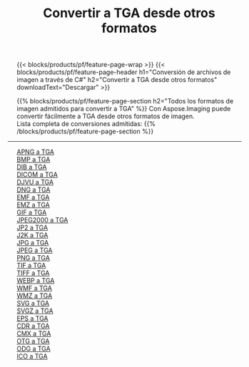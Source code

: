 ﻿---
title: Convertir a TGA desde otros formatos 
weight: 3920
url: /es/java/conversion/to/tga 
lang: es
langdirlevel: 2
locales: zh-hans,ja,it,ru,de,es,fr,nl,id,lt,pl,pt,vi,tr,ko,zh-hant,ar,hi,th,sv,cs,uk,he
description: Usando Aspose.Imaging puede convertir fácilmente a TGA desde otros formatos
---

{{< blocks/products/pf/feature-page-wrap >}}
{{< blocks/products/pf/feature-page-header h1="Conversión de archivos de imagen a través de C#" h2="Convertir a TGA desde otros formatos" downloadText="Descargar" >}}


{{% blocks/products/pf/feature-page-section  h2="Todos los formatos de imagen admitidos para convertir a TGA" %}}
Con Aspose.Imaging puede convertir fácilmente a TGA desde otros formatos de imagen.
<br/>
Lista completa de conversiones admitidas:
{{% /blocks/products/pf/feature-page-section %}}
<div class="container-fluid productfamilypage bg-gray">
    <div class="convertypes bg-gray agp-content section">
        <div class="container">
		<hr style="margin-left:-20px;"/>
		<div class="row other-converters">
		    <div class='col-md-2 other-converter remove-lp remove-rp'><a href="/imaging/es/java/conversion/apng-to-tga" >APNG a TGA</a></div>
<div class='col-md-2 other-converter remove-lp remove-rp'><a href="/imaging/es/java/conversion/bmp-to-tga" >BMP a TGA</a></div>
<div class='col-md-2 other-converter remove-lp remove-rp'><a href="/imaging/es/java/conversion/dib-to-tga" >DIB a TGA</a></div>
<div class='col-md-2 other-converter remove-lp remove-rp'><a href="/imaging/es/java/conversion/dicom-to-tga" >DICOM a TGA</a></div>
<div class='col-md-2 other-converter remove-lp remove-rp'><a href="/imaging/es/java/conversion/djvu-to-tga" >DJVU a TGA</a></div>
<div class='col-md-2 other-converter remove-lp remove-rp'><a href="/imaging/es/java/conversion/dng-to-tga" >DNG a TGA</a></div>
<div class='col-md-2 other-converter remove-lp remove-rp'><a href="/imaging/es/java/conversion/emf-to-tga" >EMF a TGA</a></div>
<div class='col-md-2 other-converter remove-lp remove-rp'><a href="/imaging/es/java/conversion/emz-to-tga" >EMZ a TGA</a></div>
<div class='col-md-2 other-converter remove-lp remove-rp'><a href="/imaging/es/java/conversion/gif-to-tga" >GIF a TGA</a></div>
<div class='col-md-2 other-converter remove-lp remove-rp'><a href="/imaging/es/java/conversion/jpeg2000-to-tga" >JPEG2000 a TGA</a></div>
<div class='col-md-2 other-converter remove-lp remove-rp'><a href="/imaging/es/java/conversion/jp2-to-tga" >JP2 a TGA</a></div>
<div class='col-md-2 other-converter remove-lp remove-rp'><a href="/imaging/es/java/conversion/j2k-to-tga" >J2K a TGA</a></div>
<div class='col-md-2 other-converter remove-lp remove-rp'><a href="/imaging/es/java/conversion/jpg-to-tga" >JPG a TGA</a></div>
<div class='col-md-2 other-converter remove-lp remove-rp'><a href="/imaging/es/java/conversion/jpeg-to-tga" >JPEG a TGA</a></div>
<div class='col-md-2 other-converter remove-lp remove-rp'><a href="/imaging/es/java/conversion/png-to-tga" >PNG a TGA</a></div>
<div class='col-md-2 other-converter remove-lp remove-rp'><a href="/imaging/es/java/conversion/tif-to-tga" >TIF a TGA</a></div>
<div class='col-md-2 other-converter remove-lp remove-rp'><a href="/imaging/es/java/conversion/tiff-to-tga" >TIFF a TGA</a></div>
<div class='col-md-2 other-converter remove-lp remove-rp'><a href="/imaging/es/java/conversion/webp-to-tga" >WEBP a TGA</a></div>
<div class='col-md-2 other-converter remove-lp remove-rp'><a href="/imaging/es/java/conversion/wmf-to-tga" >WMF a TGA</a></div>
<div class='col-md-2 other-converter remove-lp remove-rp'><a href="/imaging/es/java/conversion/wmz-to-tga" >WMZ a TGA</a></div>
<div class='col-md-2 other-converter remove-lp remove-rp'><a href="/imaging/es/java/conversion/svg-to-tga" >SVG a TGA</a></div>
<div class='col-md-2 other-converter remove-lp remove-rp'><a href="/imaging/es/java/conversion/svgz-to-tga" >SVGZ a TGA</a></div>
<div class='col-md-2 other-converter remove-lp remove-rp'><a href="/imaging/es/java/conversion/eps-to-tga" >EPS a TGA</a></div>
<div class='col-md-2 other-converter remove-lp remove-rp'><a href="/imaging/es/java/conversion/cdr-to-tga" >CDR a TGA</a></div>
<div class='col-md-2 other-converter remove-lp remove-rp'><a href="/imaging/es/java/conversion/cmx-to-tga" >CMX a TGA</a></div>
<div class='col-md-2 other-converter remove-lp remove-rp'><a href="/imaging/es/java/conversion/otg-to-tga" >OTG a TGA</a></div>
<div class='col-md-2 other-converter remove-lp remove-rp'><a href="/imaging/es/java/conversion/odg-to-tga" >ODG a TGA</a></div>
<div class='col-md-2 other-converter remove-lp remove-rp'><a href="/imaging/es/java/conversion/ico-to-tga" >ICO a TGA</a></div>
                </div>
        </div>
    </div>
</div>
<br/>

